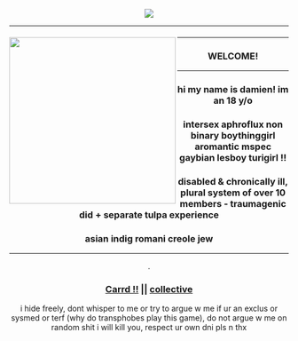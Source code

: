 *<p align=center>* ![](https://i.pinimg.com/originals/7f/1f/4f/7f1f4f83cc99503428834e9aa6c83366.gif)

---

#### []()

<img align="left" width="300" height="300" src="https://64.media.tumblr.com/91475a45079683ce11f830b615fafd94/76a018861d0c117e-b9/s250x400/9f7050b6652abec9479253390623ad5e6961e312.gifv">

---

### *<p align=center>* WELCOME!

---
### *<p align=center>* hi my name is  damien! im an 18 y/o 
### *<p align=center>* intersex aphroflux non binary boythinggirl aromantic mspec gaybian lesboy turigirl !!
### *<p align=center>* disabled & chronically ill, plural system of over 10 members - traumagenic did + separate tulpa experience
### *<p align=center>* asian indig romani creole jew


---

<p align=center> .

### *<p align=center>* [Carrd !!](https://damien.ju.mp) || [collective](https://circus.crd.co) 
  
<p align=center> i hide freely, dont whisper to me or try to argue w me if ur an exclus or sysmed or terf (why do transphobes play this game), do not argue w me on random shit i will kill you, respect ur own dni pls n thx
